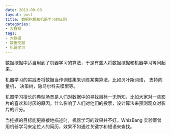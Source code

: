 ```yaml
---
date: 2013-09-08
layout: post
title: 数据挖掘和机器学习的区别
categories:
- 大数据
tags:
- 大数据
- 数据挖掘
- 机器学习
---
```



数据挖掘中适当用到了机器学习的算法，于是有些人将数据挖掘和机器学习等同起来。


机器学习的实践者将数据当作训练集来训练某类算法，比如贝叶斯网络， 支持向量机， 决策树，隐马尔科夫模型等。


机器学习擅长的典型场景是人们对数据中的寻找目标一无所知，比如大家对一些影片的喜欢和讨厌的原因，什么影响了人们对他们的投票，设计算法来预测观众对影片的评分。


当挖掘的目标能更直接地描述时，机器学习的效果并不好。WhizBang 实验室曾用机器学习来定位人的简历，效果不如通过关键字和短语来查找。




